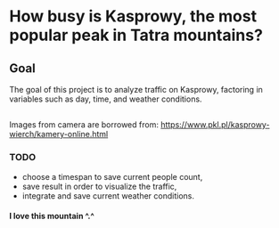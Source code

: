 # How busy is Kasprowy, the most popular peak in Tatra mountains?
## Goal
The goal of this project is to analyze traffic on Kasprowy, factoring in variables such as day, time, and weather conditions.
##
Images from camera are borrowed from: https://www.pkl.pl/kasprowy-wierch/kamery-online.html
### TODO
- choose a timespan to save current people count,
- save result in order to visualize the traffic,
- integrate and save current weather conditions.

#### I love this mountain ^.^
